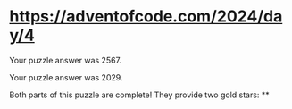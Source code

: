 # https://adventofcode.com/2024/day/4

Your puzzle answer was 2567.

Your puzzle answer was 2029.

Both parts of this puzzle are complete! They provide two gold stars: **
